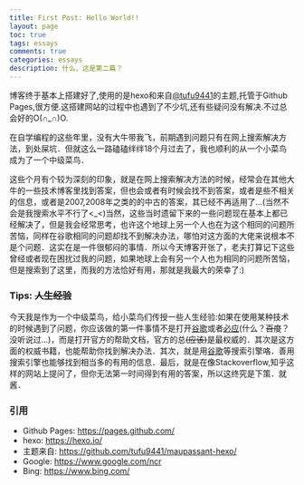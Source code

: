 ```yaml
---
title: First Post: Hello World!!
layout: page
toc: true
tags: essays
comments: true
categories: essays
description: 什么，这是第二篇？
---
```


博客终于基本上搭建好了,使用的是hexo和来自[@tufu9441][1]的主题,托管于Github Pages,很方便.这搭建网站的过程中也遇到了不少坑,还有些疑问没有解决.不过总会好的O(∩\_∩)O.

在自学编程的这些年里，没有大牛带我飞，前期遇到问题只有在网上搜索解决方法，到处屎坑．但就这么一路磕磕绊绊18个月过去了，我也顺利的从一个小菜鸟成为了一个中级菜鸟．

这些个月有个较为深刻的印象，就是在网上搜索解决方法的时候，经常会在其他大牛的一些技术博客里找到答案，但也会或者有时候会找不到答案，或者是些不相关的信息，或者是2007,2008年之类的的中古的答案，其已经不再适用了...(当然不会是我搜索水平不行了&lt;\_&lt;)当然，这些当时遗留下来的一些问题现在基本上都已经解决了，但是我会经常思考，也许这个地球上另一个人也在为这个相同的问题所苦恼，同样在谷歌相同的问题却找不到解决办法，哪怕对这方面的大佬来说根本不是个问题．这实在是一件很郁闷的事情．所以今天博客开张了，老夫打算记下这些曾经或者现在困扰过我的问题，如果地球上会有另一个人也为相同的问题所苦恼，但是搜索到了这里，而我的方法恰好有用，那就是我最大的荣幸了:)

### Tips: ~~人生经验~~
今天我是作为一个中级菜鸟，给小菜鸟们传授一些人生经验:如果在使用某种技术的时候遇到了问题，你应该做的第一件事情不是打开[谷歌][2]或者[必应][3](什么？~~百度~~？没听说过...)，而是打开官方的帮助文档，官方的总~~(应该)~~是最权威的．其次是这方面的权威书籍，也能帮助你找到解决办法．其次，就是用[谷歌][2]等搜索引擎咯．善用搜索引擎也能够找到相当多的有用的信息．最后，就是在像Stackoverflow,知乎这样的网站上提问了，但你无法第一时间得到有用的答案，所以这终究是下策．就酱．

### 引用

* Github Pages: https://pages.github.com/
* hexo: https://hexo.io/
* 主题来自: https://github.com/tufu9441/maupassant-hexo/
* Google: https://www.google.com/ncr
* Bing: https://www.bing.com/



[1]: https://github.com/tufu9441/maupassant-hexo
[2]: https://www.google.com/ncr
[3]: https://global.bing.com/?FORM=HPCNEN&setmkt=en-us&setlang=en-us
